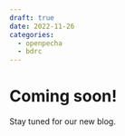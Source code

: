 ```yaml
---
draft: true 
date: 2022-11-26
categories:
  - openpecha
  - bdrc
---
```


# Coming soon!

Stay tuned for our new blog.

